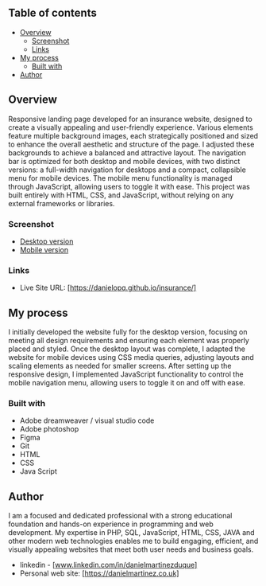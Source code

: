 ## Table of contents

- [Overview](#overview)
  - [Screenshot](#screenshot)
  - [Links](#links)
- [My process](#my-process)
  - [Built with](#built-with)
- [Author](#author)

## Overview

Responsive landing page developed for an insurance website, designed to create a visually appealing and user-friendly experience. Various elements feature multiple background images, each strategically positioned and sized to enhance the overall aesthetic and structure of the page. I adjusted these backgrounds to achieve a balanced and attractive layout. The navigation bar is optimized for both desktop and mobile devices, with two distinct versions: a full-width navigation for desktops and a compact, collapsible menu for mobile devices. The mobile menu functionality is managed through JavaScript, allowing users to toggle it with ease. This project was built entirely with HTML, CSS, and JavaScript, without relying on any external frameworks or libraries.

### Screenshot

- [Desktop version](https://github.com/danielopq/insurance/blob/main/screenshots/desktop.jpg)
- [Mobile version](https://github.com/danielopq/insurance/blob/main/screenshots/mobile.jpg)

### Links

- Live Site URL: [https://danielopq.github.io/insurance/]

## My process

I initially developed the website fully for the desktop version, focusing on meeting all design requirements and ensuring each element was properly placed and styled. Once the desktop layout was complete, I adapted the website for mobile devices using CSS media queries, adjusting layouts and scaling elements as needed for smaller screens. After setting up the responsive design, I implemented JavaScript functionality to control the mobile navigation menu, allowing users to toggle it on and off with ease.

### Built with

- Adobe dreamweaver / visual studio code
- Adobe photoshop
- Figma
- Git
- HTML
- CSS
- Java Script

## Author

I am a focused and dedicated professional with a strong educational foundation and hands-on experience in programming and web development. My expertise in PHP, SQL, JavaScript, HTML, CSS, JAVA and other modern web technologies enables me to build engaging, efficient, and visually appealing websites that meet both user needs and business goals.

- linkedin - [www.linkedin.com/in/danielmartinezduque]
- Personal web site: [https://danielmartinez.co.uk]

